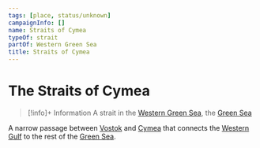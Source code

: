 ```yaml
---
tags: [place, status/unknown]
campaignInfo: []
name: Straits of Cymea
typeOf: strait
partOf: Western Green Sea
title: Straits of Cymea
---
```

# The Straits of Cymea
>[!info]+ Information
> A strait in the [Western Green Sea](<./western-green-sea.md>), the [Green Sea](<../green-sea.md>)

A narrow passage between [Vostok](<vostok/vostok.md>) and [Cymea](<cymea/cymea.md>) that connects the [Western Gulf](<./western-gulf.md>) to the rest of the [Green Sea](<../green-sea.md>). 